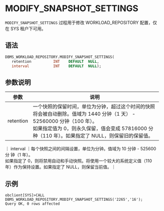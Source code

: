 # MODIFY_SNAPSHOT_SETTINGS

`MODIFY_SNAPSHOT_SETTINGS` 过程用于修改 WORKLOAD_REPOSITORY 配置，仅在 SYS 租户下可用。

## 语法

```sql
DBMS_WORKLOAD_REPOSITORY.MODIFY_SNAPSHOT_SETTINGS(
   retention          INT    DEFAULT  NULL,
   interval           INT    DEFAULT  NULL);
```

## 参数说明

| **参数** | **说明** |
| --- | --- |
| retention | 一个快照的保留时间，单位为分钟，超过这个时间的快照将会被自动删除。值域为 1440 分钟（1 天） - 52560000 分钟（100 年）。</br>如果指定值为 0，则永久保留，值会变成 57816000 分种（110 年）。如果指定了 NULL，则保留旧的保留值。 |
｜ interval ｜每个快照之间的间隔设置，单位为分钟。值域为 10 分钟 - 525600分 钟（1 年）。</br>如果指定了 0，则将禁用自动和手动快照。将使用一个较大的系统定义值（110 年）作为保持设置。如果指定了 NULL，则保留当前值。｜

## 示例

```shell
obclient[SYS]>CALL DBMS_WORKLOAD_REPOSITORY.MODIFY_SNAPSHOT_SETTINGS('2265','16');
Query OK, 0 rows affected
```
